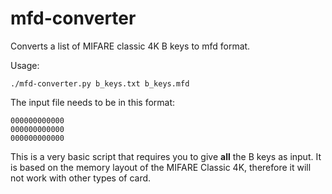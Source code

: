 # mfd-converter
Converts a list of MIFARE classic 4K B keys to mfd format.

Usage:

```
./mfd-converter.py b_keys.txt b_keys.mfd
```

The input file needs to be in this format:
```
000000000000
000000000000
000000000000
```

This is a very basic script that requires you to give **all** the B keys as
input. It is based on the memory layout of the MIFARE Classic 4K, therefore it
will not work with other types of card.
